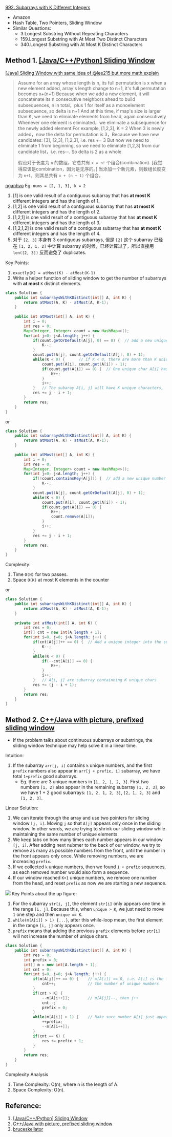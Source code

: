 [992. Subarrays with K Different Integers](https://leetcode.com/problems/subarrays-with-k-different-integers/)

* Amazon
* Hash Table, Two Pointers, Sliding Window
* Similar Questions:
    * 3.Longest Substring Without Repeating Characters
    * 159.Longest Substring with At Most Two Distinct Characters
    * 340.Longest Substring with At Most K Distinct Characters
    

## Method 1. [[Java/C++/Python] Sliding Window](https://leetcode.com/problems/subarrays-with-k-different-integers/discuss/523136/JavaC%2B%2BPython-Sliding-Window)
[[Java] Sliding Window with same idea of @lee215 but more math explain](https://leetcode.com/problems/subarrays-with-k-different-integers/discuss/763158/Java-Sliding-Window-with-same-idea-of-%40lee215-but-more-math-explain)
> Assume for an array whose length is n, its full permutation is x
> when a new element added, array's length change to n+1, it's full permutation becomes x+(n+1)
> Because when we add a new element, it will concatenate its n consecutive neighbors ahead to build subsequences, n in total，plus 1 for itself as a monoelement subsequence, so delta is n+1
> And at this time, if map's size is larger than K, we need to eliminate elements from head, again consecutively
> Whenever one element is eliminated，we eliminate a subsequence for the newly added element
> For example, [1,2,3], K = 2
> When 3 is newly added，now the delta for permutation is 3，Because we have new candidates: [3], [2,3], [1,2,3], i.e. res += 3
> But now we need to eliminate 1 from beginning, so we need to eliminate [1,2,3] from our candidate list，i.e. res--. So delta is 2 as a whole
>
> 假设对于长度为 `n` 的数组，它总共有 `x = n!` 个组合(combination). [我觉得应该是combination，因为是无序的。]
> 当添加一个新元素，则数组长度变为 `n+1`，则其总共有 `x + (n + 1)` 个组合。 
>
        
[nganhvo](https://leetcode.com/problems/subarrays-with-k-different-integers/discuss/523136/JavaC++Python-Sliding-Window/556706)
Eg. `nums = [2, 1, 3], k = 2`
1. [1] is one valid result of a contiguous subarray that has **at most K** different integers and has the length of 1.
2. [1,2] is one valid result of a contiguous subarray that has **at most K** different integers and has the length of 2.
3. [1,2,1] is one valid result of a contiguous subarray that has **at most K** different integers and has the length of 3.
4. [1,2,1,2] is one valid result of a contiguous subarray that has **at most K** different integers and has the length of 4.
5. 对于 `[2, 3]` 本身有 3 contiguous subarrays, 但是 `[2]` 这个 subarray 已经在 `[1, 2, 1, 2]` 中计算 subarray 的时候，已经计算过了，所以直接用 `len([2, 3])` 反而避免了 duplicates.

Key Points:
1. `exactly(K) = atMost(K) - atMost(K-1)`
2. Write a helper function of sliding window to get the number of subarrays with **at most** `K` distinct elements.
```java
class Solution {
    public int subarraysWithKDistinct(int[] A, int K) {
        return atMost(A, K) - atMost(A, K-1);
    }
    
    public int atMost(int[] A, int K) {
        int i = 0;
        int res = 0;
        Map<Integer, Integer> count = new HashMap<>();
        for(int j=0; j<A.length; j++) {
            if(count.getOrDefault(A[j], 0) == 0) {  // add a new unique number
                K--;
            }
            count.put(A[j], count.getOrDefault(A[j], 0) + 1);
            while(K < 0) {      // if K < 0, there are more than K unique chars in A[i, j]
                count.put(A[i], count.get(A[i]) - 1);
                if(count.get(A[i]) == 0) {  // One unique char A[i] has been removed, 
                    K++;
                }
                i++;
            }   // The subaray A[i, j] will have K unique characters, 
            res += j - i + 1;
        }
        return res;
    }
}
```

or 

```java
class Solution {
    public int subarraysWithKDistinct(int[] A, int K) {
        return atMost(A, K) - atMost(A, K-1);
    }
    
    public int atMost(int[] A, int K) {
        int i = 0;
        int res = 0;
        Map<Integer, Integer> count = new HashMap<>();
        for(int j=0; j<A.length; j++) {
            if(!count.containsKey(A[j])) {  // add a new unique number
                K--;
            }
            count.put(A[j], count.getOrDefault(A[j], 0) + 1);
            while(K < 0) {
                count.put(A[i], count.get(A[i]) - 1);
                if(count.get(A[i]) == 0) {
                    K++;
                    count.remove(A[i]);
                }
                i++;
            }
            res += j - i + 1;
        }
        return res;
    }
}
```
Complexity:
1. Time `O(N)` for two passes.
2. Space `O(K)` at most K elements in the counter

or

```java
class Solution {
    public int subarraysWithKDistinct(int[] A, int K) {
        return atMost(A, K) - atMost(A, K-1);
    }
    
    private int atMost(int[] A, int K) {
        int res = 0;
        int[] cnt = new int[A.length + 1];
        for(int i=0, j=0; j<A.length; j++) {
            if(cnt[A[j]]++ == 0) {  // Add a unique integer into the subarray
                K--;
            }
            while(K < 0) {
                if(--cnt[A[i]] == 0) {
                    K++;
                }
                i++;
            }   // A[i, j] are subarray containning K unique chars
            res += (j - i + 1);
        }
        return res;
    }
}
```

## Method 2. [C++/Java with picture, prefixed sliding window](https://leetcode.com/problems/subarrays-with-k-different-integers/discuss/235235/C%2B%2BJava-with-picture-prefixed-sliding-window)
* If the problem talks about continuous subarrays or substrings, the sliding window technique may help solve it in a linear time.

Intuition:
1. If the subarray `arr[j, i]` contains `k` unique numbers, and the first `prefix` numbers also appear in `arr[j + prefix, i]` subarray, we have total `1+prefix` good subarrays.
    * Eg. there are 3 unique numbers in `[1, 2, 1, 2, 3]`. First two numbers `[1, 2]` also appear in the remaining subarray `[1, 2, 3]`, so we have 1 + 2 good subarrays: `[1, 2, 1, 2, 3]`, `[2, 1, 2, 3]` and `[1, 2, 3]`.

Linear Solution:
1. We can iterate through the array and use two pointers for sliding window `[j, i]`. Moving `j` so that `A[j]` appears only once in the sliding window. In other words, we are trying to shrink our sliding window while maintaining the same number of unique elements.
2. We keep tabs on how many times each number appears in our window `[j, i]`. After adding next nubmer to the back of our window, we try to remove as many as possible numbers from the front, until the number in the front appears only once. While removing numbers, we are increasing `prefix`.
3. If we collected `k` unique numbers, then we found `1 + prefix` sequences, as each removed number would also form a sequence.
4. If our window reached `K+1` unique numbers, we remove one number from the head, and reset `prefix` as now we are starting a new sequence.

![](images/992_two_pointers.png)
Key Points about the up figure:
1. For the subarray `str[i, j]`, the element `str[i]` only appears one time in the range `[i, j]`. Because this, when `unique > K`, we just need to move `1` one step and then `unique == K`.
2. `while(m[A[i]] > 1) {...}`, after this while-loop mean, the first element in the range `[i, j]` only appears once.
3. `prefix` means that adding the previous `prefix` elements before `str[i]` will not increase the number of unique chars.

```java
class Solution {
    public int subarraysWithKDistinct(int[] A, int K) {
        int res = 0;
        int prefix = 0;
        int[] m = new int[A.length + 1];
        int cnt = 0;
        for(int i=0, j=0; j<A.length; j++) {
            if(m[A[j]]++ == 0) {    // m[A[i]] == 0, i.e. A[i] is the first time appears
                cnt++;              // the number of unique numbers
            }
            if(cnt > K) {
                --m[A[i++]];        // m[A[j]]--, then j++
                cnt--;
                prefix = 0;
            }
            while(m[A[i]] > 1) {    // Make sure number A[i] just appears only once in the sliding window
                ++prefix;
                --m[A[i++]];
            }
            if(cnt == K) {
                res += prefix + 1;
            }
        }
        return res;
    }
}
```
Complexity Analysis
1. Time Complexity: O(n), where n is the length of A.
2. Space Complexity: O(n).


## Reference:
1. [[Java/C++/Python] Sliding Window](https://leetcode.com/problems/subarrays-with-k-different-integers/discuss/523136/JavaC%2B%2BPython-Sliding-Window)
2. [C++/Java with picture, prefixed sliding window](https://leetcode.com/problems/subarrays-with-k-different-integers/discuss/235235/C%2B%2BJava-with-picture-prefixed-sliding-window)
3. [bruceskellator](https://leetcode.com/problems/subarrays-with-k-different-integers/discuss/235235/C++Java-with-picture-prefixed-sliding-window/251836)


